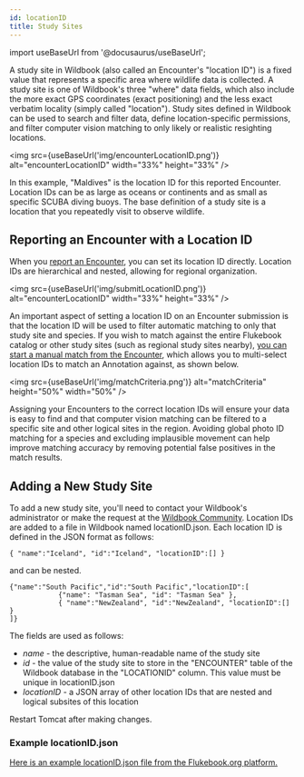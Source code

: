 ```yaml
---
id: locationID
title: Study Sites
---
```


import useBaseUrl from '@docusaurus/useBaseUrl';

A study site in Wildbook (also called an Encounter's "location ID") is a fixed value that represents a specific area where wildlife data is collected. A study site is one of Wildbook's three "where" data fields, which also include the more exact GPS coordinates (exact positioning) and the less exact verbatim locality (simply called "location"). Study sites defined in Wildbook can be used to search and filter data, define location-specific permissions, and filter computer vision matching to only likely or realistic resighting locations.

<img src={useBaseUrl('img/encounterLocationID.png')} alt="encounterLocationID" width="33%" height="33%" />

In this example, "Maldives" is the location ID for this reported Encounter. Location IDs can be as large as oceans or continents and as small as specific SCUBA diving buoys. The base definition of a study site is a location that you repeatedly visit to observe wildlife. 

## Reporting an Encounter with a Location ID

When you [report an Encounter](report_encounter.md), you can set its location ID directly. Location IDs are hierarchical and nested, allowing for regional organization.

<img src={useBaseUrl('img/submitLocationID.png')} alt="encounterLocationID" width="33%" height="33%" />

An important aspect of setting a location ID on an Encounter submission is that the location ID will be used to filter automatic matching to only that study site and species. If you wish to match against the entire Flukebook catalog or other study sites (such as regional study sites nearby), [you can start a manual match from the Encounter](matching_process.md#manually-starting-a-match), which allows you to multi-select location IDs to match an Annotation against, as shown below.

<img src={useBaseUrl('img/matchCriteria.png')} alt="matchCriteria" height="50%" width="50%" /> 

Assigning your Encounters to the correct location IDs will ensure your data is easy to find and that computer vision matching can be filtered to a specific site and other logical sites in the region. Avoiding global photo ID matching for a species and excluding implausible movement can help improve matching accuracy by removing potential false positives in the match results.

## Adding a New Study Site

To add a new study site, you'll need to contact your Wildbook's administrator or make the request at the [Wildbook Community](https://community.wildme.org). Location IDs are added to a file in Wildbook named locationID.json. Each location ID is defined in the JSON format as follows:

```
{ "name":"Iceland", "id":"Iceland", "locationID":[] }
```

and can be nested.

	{"name":"South Pacific","id":"South Pacific","locationID":[
				{"name": "Tasman Sea", "id": "Tasman Sea" },
				{ "name":"NewZealand", "id":"NewZealand", "locationID":[] }
	]}
The fields are used as follows:

- *name* - the descriptive, human-readable name of the study site
- *id* - the value of the study site to store in the "ENCOUNTER" table of the Wildbook database in the "LOCATIONID" column. This value must be unique in locationID.json
- *locationID* - a JSON array of other location IDs that are nested and logical subsites of this location

Restart Tomcat after making changes.

### Example locationID.json

[Here is an example locationID.json file from the Flukebook.org platform.](https://github.com/WildMeOrg/Wildbook/blob/flukebook/src/main/resources/bundles/locationID.json)

